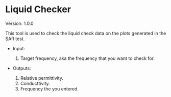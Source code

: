 # Liquid Checker
Version: 1.0.0

This tool is used to check the liquid check data on the plots generated in the SAR test.

- Input:
  1) Target frequency, aka the frequency that you want to check for.

- Outputs: 
  1) Relative permittivity.
  2) Conducttivity.
  3) Frequency the you entered.

